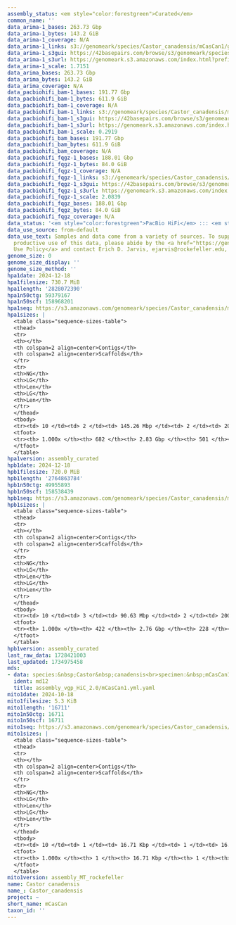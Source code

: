 ```yaml
---
assembly_status: <em style="color:forestgreen">Curated</em>
common_name: ''
data_arima-1_bases: 263.73 Gbp
data_arima-1_bytes: 143.2 GiB
data_arima-1_coverage: N/A
data_arima-1_links: s3://genomeark/species/Castor_canadensis/mCasCan1/genomic_data/arima/<br>
data_arima-1_s3gui: https://42basepairs.com/browse/s3/genomeark/species/Castor_canadensis/mCasCan1/genomic_data/arima/
data_arima-1_s3url: https://genomeark.s3.amazonaws.com/index.html?prefix=species/Castor_canadensis/mCasCan1/genomic_data/arima/
data_arima-1_scale: 1.7151
data_arima_bases: 263.73 Gbp
data_arima_bytes: 143.2 GiB
data_arima_coverage: N/A
data_pacbiohifi_bam-1_bases: 191.77 Gbp
data_pacbiohifi_bam-1_bytes: 611.9 GiB
data_pacbiohifi_bam-1_coverage: N/A
data_pacbiohifi_bam-1_links: s3://genomeark/species/Castor_canadensis/mCasCan1/genomic_data/pacbio_hifi/<br>
data_pacbiohifi_bam-1_s3gui: https://42basepairs.com/browse/s3/genomeark/species/Castor_canadensis/mCasCan1/genomic_data/pacbio_hifi/
data_pacbiohifi_bam-1_s3url: https://genomeark.s3.amazonaws.com/index.html?prefix=species/Castor_canadensis/mCasCan1/genomic_data/pacbio_hifi/
data_pacbiohifi_bam-1_scale: 0.2919
data_pacbiohifi_bam_bases: 191.77 Gbp
data_pacbiohifi_bam_bytes: 611.9 GiB
data_pacbiohifi_bam_coverage: N/A
data_pacbiohifi_fqgz-1_bases: 188.01 Gbp
data_pacbiohifi_fqgz-1_bytes: 84.0 GiB
data_pacbiohifi_fqgz-1_coverage: N/A
data_pacbiohifi_fqgz-1_links: s3://genomeark/species/Castor_canadensis/mCasCan1/genomic_data/pacbio_hifi/<br>
data_pacbiohifi_fqgz-1_s3gui: https://42basepairs.com/browse/s3/genomeark/species/Castor_canadensis/mCasCan1/genomic_data/pacbio_hifi/
data_pacbiohifi_fqgz-1_s3url: https://genomeark.s3.amazonaws.com/index.html?prefix=species/Castor_canadensis/mCasCan1/genomic_data/pacbio_hifi/
data_pacbiohifi_fqgz-1_scale: 2.0839
data_pacbiohifi_fqgz_bases: 188.01 Gbp
data_pacbiohifi_fqgz_bytes: 84.0 GiB
data_pacbiohifi_fqgz_coverage: N/A
data_status: '<em style="color:forestgreen">PacBio HiFi</em> ::: <em style="color:forestgreen">Arima</em>'
data_use_source: from-default
data_use_text: Samples and data come from a variety of sources. To support fair and
  productive use of this data, please abide by the <a href="https://genome10k.soe.ucsc.edu/data-use-policies/">Data
  Use Policy</a> and contact Erich D. Jarvis, ejarvis@rockefeller.edu, with any questions.
genome_size: 0
genome_size_display: ''
genome_size_method: ''
hpa1date: 2024-12-18
hpa1filesize: 730.7 MiB
hpa1length: '2828072390'
hpa1n50ctg: 59379167
hpa1n50scf: 158968201
hpa1seq: https://s3.amazonaws.com/genomeark/species/Castor_canadensis/mCasCan1/assembly_curated/mCasCan1.hap1.cur.20241218.fasta.gz
hpa1sizes: |
  <table class="sequence-sizes-table">
  <thead>
  <tr>
  <th></th>
  <th colspan=2 align=center>Contigs</th>
  <th colspan=2 align=center>Scaffolds</th>
  </tr>
  <tr>
  <th>NG</th>
  <th>LG</th>
  <th>Len</th>
  <th>LG</th>
  <th>Len</th>
  </tr>
  </thead>
  <tbody>
  <tr><td> 10 </td><td> 2 </td><td> 145.26 Mbp </td><td> 2 </td><td> 202.87 Mbp </td></tr><tr><td> 20 </td><td> 5 </td><td> 87.07 Mbp </td><td> 3 </td><td> 199.90 Mbp </td></tr><tr><td> 30 </td><td> 8 </td><td> 83.10 Mbp </td><td> 5 </td><td> 182.35 Mbp </td></tr><tr><td> 40 </td><td> 12 </td><td> 69.18 Mbp </td><td> 6 </td><td> 177.51 Mbp </td></tr><tr style="background-color:#cccccc;"><td> 50 </td><td> 16 </td><td style="background-color:#88ff88;"> 59.38 Mbp </td><td> 8 </td><td style="background-color:#88ff88;"> 158.97 Mbp </td></tr><tr><td> 60 </td><td> 21 </td><td> 51.05 Mbp </td><td> 10 </td><td> 148.55 Mbp </td></tr><tr><td> 70 </td><td> 29 </td><td> 29.09 Mbp </td><td> 12 </td><td> 143.27 Mbp </td></tr><tr><td> 80 </td><td> 40 </td><td> 23.25 Mbp </td><td> 14 </td><td> 127.04 Mbp </td></tr><tr><td> 90 </td><td> 59 </td><td> 9.12 Mbp </td><td> 16 </td><td> 102.61 Mbp </td></tr><tr><td> 100 </td><td> 682 </td><td> 11.45 Kbp </td><td> 501 </td><td> 11.45 Kbp </td></tr></tbody>
  <tfoot>
  <tr><th> 1.000x </th><th> 682 </th><th> 2.83 Gbp </th><th> 501 </th><th> 2.83 Gbp </th></tr>
  </tfoot>
  </table>
hpa1version: assembly_curated
hpb1date: 2024-12-18
hpb1filesize: 720.0 MiB
hpb1length: '2764863784'
hpb1n50ctg: 49955893
hpb1n50scf: 158538439
hpb1seq: https://s3.amazonaws.com/genomeark/species/Castor_canadensis/mCasCan1/assembly_curated/mCasCan1.hap2.cur.20241218.fasta.gz
hpb1sizes: |
  <table class="sequence-sizes-table">
  <thead>
  <tr>
  <th></th>
  <th colspan=2 align=center>Contigs</th>
  <th colspan=2 align=center>Scaffolds</th>
  </tr>
  <tr>
  <th>NG</th>
  <th>LG</th>
  <th>Len</th>
  <th>LG</th>
  <th>Len</th>
  </tr>
  </thead>
  <tbody>
  <tr><td> 10 </td><td> 3 </td><td> 90.63 Mbp </td><td> 2 </td><td> 200.42 Mbp </td></tr><tr><td> 20 </td><td> 7 </td><td> 83.69 Mbp </td><td> 3 </td><td> 193.56 Mbp </td></tr><tr><td> 30 </td><td> 10 </td><td> 70.69 Mbp </td><td> 5 </td><td> 181.09 Mbp </td></tr><tr><td> 40 </td><td> 15 </td><td> 54.03 Mbp </td><td> 6 </td><td> 174.12 Mbp </td></tr><tr style="background-color:#cccccc;"><td> 50 </td><td> 20 </td><td style="background-color:#88ff88;"> 49.96 Mbp </td><td> 8 </td><td style="background-color:#88ff88;"> 158.54 Mbp </td></tr><tr><td> 60 </td><td> 26 </td><td> 38.97 Mbp </td><td> 10 </td><td> 147.34 Mbp </td></tr><tr><td> 70 </td><td> 35 </td><td> 26.57 Mbp </td><td> 12 </td><td> 142.49 Mbp </td></tr><tr><td> 80 </td><td> 48 </td><td> 17.19 Mbp </td><td> 14 </td><td> 128.65 Mbp </td></tr><tr><td> 90 </td><td> 69 </td><td> 7.96 Mbp </td><td> 16 </td><td> 101.01 Mbp </td></tr><tr><td> 100 </td><td> 422 </td><td> 15.89 Kbp </td><td> 228 </td><td> 15.89 Kbp </td></tr></tbody>
  <tfoot>
  <tr><th> 1.000x </th><th> 422 </th><th> 2.76 Gbp </th><th> 228 </th><th> 2.76 Gbp </th></tr>
  </tfoot>
  </table>
hpb1version: assembly_curated
last_raw_data: 1728421003
last_updated: 1734975458
mds:
- data: species:&nbsp;Castor&nbsp;canadensis<br>specimen:&nbsp;mCasCan1<br>projects:&nbsp;<br>&nbsp;&nbsp;-&nbsp;vgp<br>assembled_by_group:&nbsp;Rockefeller<br>data_location:&nbsp;S3<br>release_to:&nbsp;S3<br>combine_for_curation:&nbsp;true<br>hap1:&nbsp;s3://genomeark/species/Castor_canadensis/mCasCan1/assembly_vgp_HiC_2.0/evaluation/mCasCan1.HiC.hap1.20241018.fasta.gz<br>hap2:&nbsp;s3://genomeark/species/Castor_canadensis/mCasCan1/assembly_vgp_HiC_2.0/evaluation/mCasCan1.HiC.hap2.20241018.fasta.gz<br>pretext_hap1:&nbsp;s3://genomeark/species/Castor_canadensis/mCasCan1/assembly_vgp_HiC_2.0/evaluation/hap1/pretext/mCasCan1_hap1__s1_heatmap.pretext<br>pretext_hap2:&nbsp;s3://genomeark/species/Castor_canadensis/mCasCan1/assembly_vgp_HiC_2.0/evaluation/hap2/pretext/mCasCan1_hap2__s2_heatmap.pretext<br>kmer_spectra_img:&nbsp;s3://genomeark/species/Castor_canadensis/mCasCan1/assembly_vgp_HiC_2.0/evaluation/merqury/mCasCan1_png<br>pacbio_read_dir:&nbsp;s3://genomeark/species/Castor_canadensis/mCasCan1/genomic_data/pacbio_hifi/<br>pacbio_read_type:&nbsp;hifi<br>hic_read_dir:&nbsp;s3://genomeark/species/Castor_canadensis/mCasCan1/genomic_data/arima/<br>mito:&nbsp;s3://genomeark/species/species/Castor_canadensis/mCasCan1/assembly_MT_rockefeller/mCasCan1.MT.20241018.fasta.gz<br>pipeline:&nbsp;<br>&nbsp;&nbsp;-&nbsp;hifiasm&nbsp;(0.19.8+galaxy0)<br>&nbsp;&nbsp;-&nbsp;yahs&nbsp;(1.2a.2+galaxy1)<br>notes:&nbsp;This&nbsp;was&nbsp;a&nbsp;Hifiasm-HiC&nbsp;assembly&nbsp;of&nbsp;mCasCan1,&nbsp;resulting&nbsp;in&nbsp;two&nbsp;complete&nbsp;haplotypes.&nbsp;HiC&nbsp;scaffolding&nbsp;was&nbsp;performed&nbsp;with&nbsp;YaHS.&nbsp;The&nbsp;HiC&nbsp;prep&nbsp;kit&nbsp;used&nbsp;was&nbsp;Arima&nbsp;library&nbsp;prep.&nbsp;The&nbsp;HiC&nbsp;reads&nbsp;needed&nbsp;to&nbsp;have&nbsp;5&nbsp;bp&nbsp;trimmed&nbsp;from&nbsp;the&nbsp;5'&nbsp;end&nbsp;due&nbsp;to&nbsp;adapter&nbsp;left&nbsp;over&nbsp;from&nbsp;the&nbsp;Arima&nbsp;library&nbsp;prep&nbsp;kit.&nbsp;This&nbsp;is&nbsp;a&nbsp;VGP&nbsp;Phase&nbsp;1&nbsp;species&nbsp;we&nbsp;are&nbsp;submitting&nbsp;for&nbsp;dual&nbsp;curation.<br>
  ident: md12
  title: assembly_vgp_HiC_2.0/mCasCan1.yml.yaml
mito1date: 2024-10-18
mito1filesize: 5.3 KiB
mito1length: '16711'
mito1n50ctg: 16711
mito1n50scf: 16711
mito1seq: https://s3.amazonaws.com/genomeark/species/Castor_canadensis/mCasCan1/assembly_MT_rockefeller/mCasCan1.MT.20241018.fasta.gz
mito1sizes: |
  <table class="sequence-sizes-table">
  <thead>
  <tr>
  <th></th>
  <th colspan=2 align=center>Contigs</th>
  <th colspan=2 align=center>Scaffolds</th>
  </tr>
  <tr>
  <th>NG</th>
  <th>LG</th>
  <th>Len</th>
  <th>LG</th>
  <th>Len</th>
  </tr>
  </thead>
  <tbody>
  <tr><td> 10 </td><td> 1 </td><td> 16.71 Kbp </td><td> 1 </td><td> 16.71 Kbp </td></tr><tr><td> 20 </td><td> 1 </td><td> 16.71 Kbp </td><td> 1 </td><td> 16.71 Kbp </td></tr><tr><td> 30 </td><td> 1 </td><td> 16.71 Kbp </td><td> 1 </td><td> 16.71 Kbp </td></tr><tr><td> 40 </td><td> 1 </td><td> 16.71 Kbp </td><td> 1 </td><td> 16.71 Kbp </td></tr><tr style="background-color:#cccccc;"><td> 50 </td><td> 1 </td><td style="background-color:#ff8888;"> 16.71 Kbp </td><td> 1 </td><td style="background-color:#ff8888;"> 16.71 Kbp </td></tr><tr><td> 60 </td><td> 1 </td><td> 16.71 Kbp </td><td> 1 </td><td> 16.71 Kbp </td></tr><tr><td> 70 </td><td> 1 </td><td> 16.71 Kbp </td><td> 1 </td><td> 16.71 Kbp </td></tr><tr><td> 80 </td><td> 1 </td><td> 16.71 Kbp </td><td> 1 </td><td> 16.71 Kbp </td></tr><tr><td> 90 </td><td> 1 </td><td> 16.71 Kbp </td><td> 1 </td><td> 16.71 Kbp </td></tr><tr><td> 100 </td><td> 1 </td><td> 16.71 Kbp </td><td> 1 </td><td> 16.71 Kbp </td></tr></tbody>
  <tfoot>
  <tr><th> 1.000x </th><th> 1 </th><th> 16.71 Kbp </th><th> 1 </th><th> 16.71 Kbp </th></tr>
  </tfoot>
  </table>
mito1version: assembly_MT_rockefeller
name: Castor canadensis
name_: Castor_canadensis
project: ~
short_name: mCasCan
taxon_id: ''
---
```


